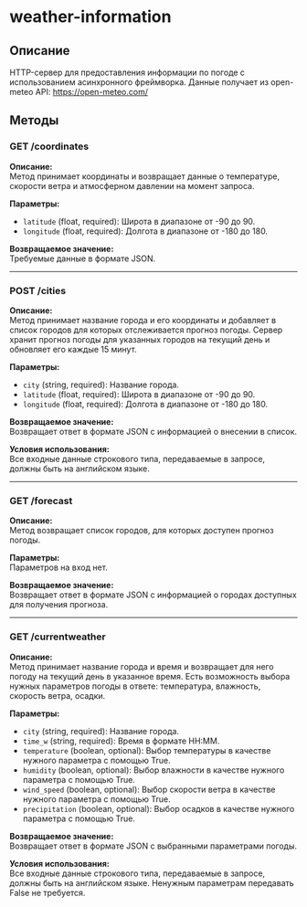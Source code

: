 # weather-information

## Описание
HTTP-сервер для предоставления информации по погоде с использованием асинхронного фреймворка. 
Данные получает из open-meteo API: https://open-meteo.com/

## Методы

### GET /coordinates

**Описание:**  
Метод принимает координаты и возвращает данные о температуре, скорости ветра и атмосферном
давлении на момент запроса.

**Параметры:**
- `latitude` (float, required): Широта в диапазоне от -90 до 90.
- `longitude` (float, required): Долгота в диапазоне от -180 до 180.

**Возвращаемое значение:**  
Требуемые данные в формате JSON.

---

### POST /cities

**Описание:**  
Метод принимает название города и его координаты и добавляет в список городов для которых
отслеживается прогноз погоды. Сервер хранит прогноз погоды для указанных городов на текущий 
день и обновляет его каждые 15 минут.

**Параметры:**
- `city` (string, required): Название города.
- `latitude` (float, required): Широта в диапазоне от -90 до 90.
- `longitude` (float, required): Долгота в диапазоне от -180 до 180.

**Возвращаемое значение:**  
Возвращает ответ в формате JSON с информацией о внесении в список.

**Условия использования:**  
Все входные данные строкового типа, передаваемые в запросе, должны быть на английском языке.

---

### GET /forecast

**Описание:**  
Метод возвращает список городов, для которых доступен прогноз погоды.

**Параметры:**  
Параметров на вход нет. 

**Возвращаемое значение:**  
Возвращает ответ в формате JSON с информацией о городах доступных для получения прогноза.

---

### GET /currentweather

**Описание:**  
Метод принимает название города и время и возвращает для него погоду на текущий день в 
указанное время. Есть возможность выбора нужных параметров погоды в ответе: температура, 
влажность, скорость ветра, осадки.

**Параметры:**
- `city` (string, required): Название города.
- `time_w` (string, required): Время в формате HH:MM.
- `temperature` (boolean, optional): Выбор температуры в качестве нужного параметра с помощью True.
- `humidity` (boolean, optional): Выбор влажности в качестве нужного параметра с помощью True.
- `wind_speed` (boolean, optional): Выбор скорости ветра в качестве нужного параметра с помощью True.
- `precipitation` (boolean, optional): Выбор осадков в качестве нужного параметра с помощью True.

**Возвращаемое значение:**  
Возвращает ответ в формате JSON с выбранными параметрами погоды.

**Условия использования:**  
Все входные данные строкового типа, передаваемые в запросе, должны быть на английском языке.
Ненужным параметрам передавать False не требуется. 

